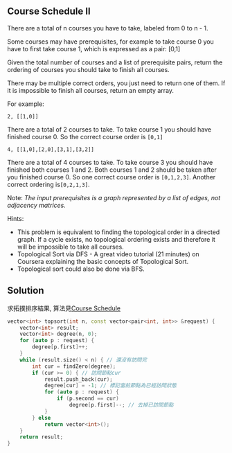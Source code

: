 ## Course Schedule II

There are a total of n courses you have to take, labeled from 0 to n - 1.

Some courses may have prerequisites, for example to take course 0 you have to first take course 1, which is expressed as a pair: [0,1]

Given the total number of courses and a list of prerequisite pairs, return the ordering of courses you should take to finish all courses.

There may be multiple correct orders, you just need to return one of them. If it is impossible to finish all courses, return an empty array.

For example:

```
2, [[1,0]]
```

There are a total of 2 courses to take. To take course 1 you should have finished course 0. So the correct course order is `[0,1]`

```
4, [[1,0],[2,0],[3,1],[3,2]]
```

There are a total of 4 courses to take. To take course 3 you should have finished both courses 1 and 2. Both courses 1 and 2 should be taken after you finished course 0. So one correct course order is `[0,1,2,3]`. Another correct ordering is`[0,2,1,3]`.

Note:
*The input prerequisites is a graph represented by a list of edges, not adjacency matrices.*

Hints:

* This problem is equivalent to finding the topological order in a directed graph. If a cycle exists, no topological ordering exists and therefore it will be impossible to take all courses.
* Topological Sort via DFS - A great video tutorial (21 minutes) on Coursera explaining the basic concepts of Topological Sort.
* Topological sort could also be done via BFS.

## Solution

求拓撲排序結果, 算法見[Course Schedule](../CourseSchedule)

```cpp
vector<int> topsort(int n, const vector<pair<int, int>> &request) {
	vector<int> result;
	vector<int> degree(n, 0);
	for (auto p : request) {
		degree[p.first]++;
	}
	while (result.size() < n) { // 還沒有訪問完
		int cur = findZero(degree);
		if (cur >= 0) { // 訪問節點cur
			result.push_back(cur);
			degree[cur] = -1; // 標記當前節點為已經訪問狀態
			for (auto p : request) {
				if (p.second == cur)
					degree[p.first]--; // 去掉已訪問節點
			}
		} else
			return vector<int>();
	}
	return result;
}
```
